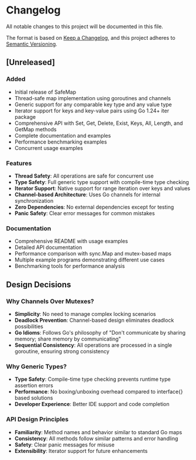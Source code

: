 # Changelog

All notable changes to this project will be documented in this file.

The format is based on [Keep a Changelog](https://keepachangelog.com/en/1.0.0/),
and this project adheres to [Semantic Versioning](https://semver.org/spec/v2.0.0.html).

## [Unreleased]

### Added

- Initial release of SafeMap
- Thread-safe map implementation using goroutines and channels
- Generic support for any comparable key type and any value type
- Iterator support for keys and key-value pairs using Go 1.24+ iter package
- Comprehensive API with Set, Get, Delete, Exist, Keys, All, Length, and GetMap methods
- Complete documentation and examples
- Performance benchmarking examples
- Concurrent usage examples

### Features

- **Thread Safety**: All operations are safe for concurrent use
- **Type Safety**: Full generic type support with compile-time type checking
- **Iterator Support**: Native support for range iteration over keys and values
- **Channel-based Architecture**: Uses Go channels for internal synchronization
- **Zero Dependencies**: No external dependencies except for testing
- **Panic Safety**: Clear error messages for common mistakes

### Documentation

- Comprehensive README with usage examples
- Detailed API documentation
- Performance comparison with sync.Map and mutex-based maps
- Multiple example programs demonstrating different use cases
- Benchmarking tools for performance analysis

## Design Decisions

### Why Channels Over Mutexes?

- **Simplicity**: No need to manage complex locking scenarios
- **Deadlock Prevention**: Channel-based design eliminates deadlock possibilities
- **Go Idioms**: Follows Go's philosophy of "Don't communicate by sharing memory; share memory by communicating"
- **Sequential Consistency**: All operations are processed in a single goroutine, ensuring strong consistency

### Why Generic Types?

- **Type Safety**: Compile-time type checking prevents runtime type assertion errors
- **Performance**: No boxing/unboxing overhead compared to interface{} based solutions
- **Developer Experience**: Better IDE support and code completion

### API Design Principles

- **Familiarity**: Method names and behavior similar to standard Go maps
- **Consistency**: All methods follow similar patterns and error handling
- **Safety**: Clear panic messages for misuse
- **Extensibility**: Iterator support for future enhancements
